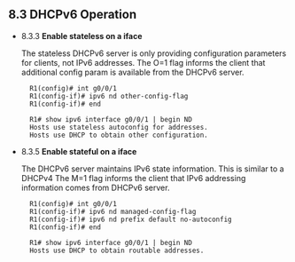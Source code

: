 ## 8.3 DHCPv6 Operation

- 8.3.3 **Enable stateless on a iface**

	The stateless DHCPv6 server is only providing configuration parameters for clients, not IPv6 addresses.
	The O=1 flag informs the client that additional config param is available from the DHCPv6 server.

		R1(config)# int g0/0/1
		R1(config-if)# ipv6 nd other-config-flag
		R1(config-if)# end

		R1# show ipv6 interface g0/0/1 | begin ND
		Hosts use stateless autoconfig for addresses.
		Hosts use DHCP to obtain other configuration.

- 8.3.5 **Enable stateful on a iface**

	The DHCPv6 server maintains IPv6 state information. This is similar to a DHCPv4 
	The M=1 flag informs the client that IPv6 addressing information comes from DHCPv6 server.

		R1(config)# int g0/0/1
		R1(config-if)# ipv6 nd managed-config-flag
		R1(config-if)# ipv6 nd prefix default no-autoconfig
		R1(config-if)# end

		R1# show ipv6 interface g0/0/1 | begin ND
		Hosts use DHCP to obtain routable addresses.

